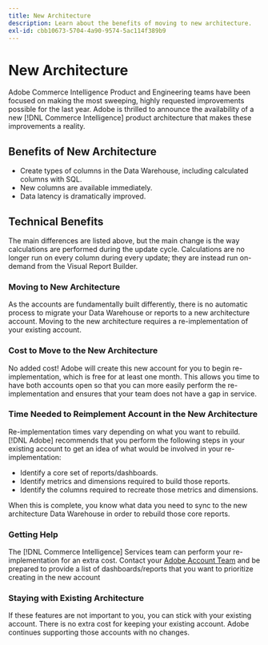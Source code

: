 ```yaml
---
title: New Architecture
description: Learn about the benefits of moving to new architecture.
exl-id: cbb10673-5704-4a90-9574-5ac114f389b9
---
```

# New Architecture

Adobe Commerce Intelligence Product and Engineering teams have been focused on making the most sweeping, highly requested improvements possible for the last year. Adobe is thrilled to announce the availability of a new [!DNL Commerce Intelligence] product architecture that makes these improvements a reality.

## Benefits of New Architecture

* Create types of columns in the Data Warehouse, including calculated columns with SQL.
* New columns are available immediately.
* Data latency is dramatically improved.

## Technical Benefits

The main differences are listed above, but the main change is the way calculations are performed during the update cycle. Calculations are no longer run on every column during every update; they are instead run on-demand from the Visual Report Builder.

### Moving to New Architecture

As the accounts are fundamentally built differently, there is no automatic process to migrate your Data Warehouse or reports to a new architecture account. Moving to the new architecture requires a re-implementation of your existing account.

### Cost to Move to the New Architecture

No added cost! Adobe will create this new account for you to begin re-implementation, which is free for at least one month. This allows you time to have both accounts open so that you can more easily perform the re-implementation and ensures that your team does not have a gap in service.

### Time Needed to Reimplement Account in the New Architecture

Re-implementation times vary depending on what you want to rebuild. [!DNL Adobe] recommends that you perform the following steps in your existing account to get an idea of what would be involved in your re-implementation:

* Identify a core set of reports/dashboards.
* Identify metrics and dimensions required to build those reports.
* Identify the columns required to recreate those metrics and dimensions.

When this is complete, you know what data you need to sync to the new architecture Data Warehouse in order to rebuild those core reports.

### Getting Help

The [!DNL Commerce Intelligence] Services team can perform your re-implementation for an extra cost. Contact your [Adobe Account Team](../../guide-overview.md) and be prepared to provide a list of dashboards/reports that you want to prioritize creating in the new account

### Staying with Existing Architecture

If these features are not important to you, you can stick with your existing account. There is no extra cost for keeping your existing account. Adobe continues supporting those accounts with no changes.
